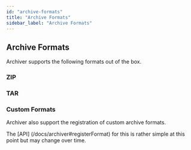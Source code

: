 ```yaml
---
id: "archive-formats"
title: "Archive Formats"
sidebar_label: "Archive Formats"
---
```


## Archive Formats

Archiver supports the following formats out of the box.

### ZIP

### TAR

### Custom Formats

Archiver also support the registration of custom archive formats.

The [API] (/docs/archiver#registerFormat) for this is rather simple at this point but may change over time.
